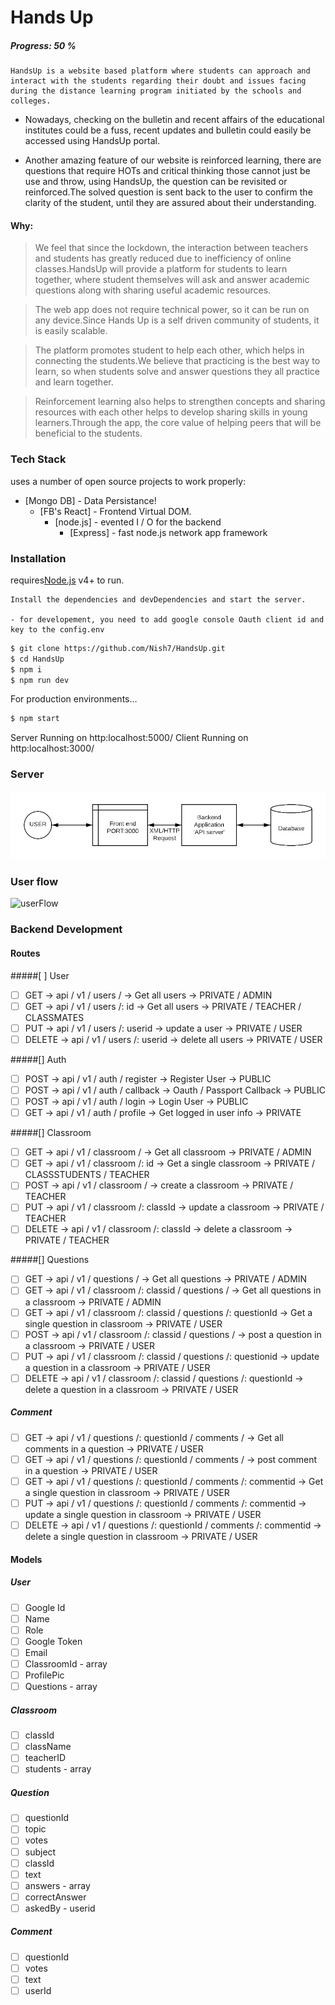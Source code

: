 # Hands Up

##### Progress: 50 %

    HandsUp is a website based platform where students can approach and interact with the students regarding their doubt and issues facing during the distance learning program initiated by the schools and colleges.

- Nowadays, checking on the bulletin and recent affairs of the educational institutes could be a fuss, recent updates and bulletin could easily be accessed using HandsUp portal.

- Another amazing feature of our website is reinforced learning, there are questions that require HOTs and critical thinking those cannot just be use and throw, using HandsUp, the question can be revisited or reinforced.The solved question is sent back to the user to confirm the clarity of the student, until they are assured about their understanding.

#### Why:

> We feel that since the lockdown, the interaction between teachers and students has greatly reduced due to inefficiency of online classes.HandsUp will provide a platform for students to learn together, where student themselves will ask and answer academic questions along with sharing useful academic resources.

> The web app does not require technical power, so it can be run on any device.Since Hands Up is a self driven community of students, it is easily scalable.

> The platform promotes student to help each other, which helps in connecting the students.We believe that practicing is the best way to learn, so when students solve and answer questions they all practice and learn together.

> Reinforcement learning also helps to strengthen concepts and sharing resources with each other helps to develop sharing skills in young learners.Through the app, the core value of helping peers that will be beneficial to the students.

### Tech Stack

uses a number of open source projects to work properly:

- [Mongo DB] - Data Persistance!
  - [FB's React] - Frontend Virtual DOM.
    - [node.js] - evented I / O for the backend
      - [Express] - fast node.js network app framework

### Installation

requires[Node.js](https://nodejs.org/) v4+ to run.

    Install the dependencies and devDependencies and start the server.

    - for developement, you need to add google console Oauth client id and key to the config.env

```sh
$ git clone https://github.com/Nish7/HandsUp.git
$ cd HandsUp
$ npm i
$ npm run dev
```

For production environments...

```sh
$ npm start
```

Server Running on http:localhost:5000/
Client Running on http:localhost:3000/

### Server

![server](server.png)

### User flow

![userFlow]()

### Backend Development

#### Routes

#####[ ] User

- [ ] GET -> api / v1 / users / -> Get all users -> PRIVATE / ADMIN
- [ ] GET -> api / v1 / users /: id -> Get all users -> PRIVATE / TEACHER / CLASSMATES
- [ ] PUT -> api / v1 / users /: userid -> update a user -> PRIVATE / USER
- [ ] DELETE -> api / v1 / users /: userid -> delete all users -> PRIVATE / USER

#####[] Auth

- [ ] POST -> api / v1 / auth / register -> Register User -> PUBLIC
- [ ] POST -> api / v1 / auth / callback -> Oauth / Passport Callback -> PUBLIC
- [ ] POST -> api / v1 / auth / login -> Login User -> PUBLIC
- [ ] GET -> api / v1 / auth / profile -> Get logged in user info -> PRIVATE

#####[] Classroom

- [ ] GET -> api / v1 / classroom / -> Get all classroom -> PRIVATE / ADMIN
- [ ] GET -> api / v1 / classroom /: id -> Get a single classroom -> PRIVATE / CLASSSTUDENTS / TEACHER
- [ ] POST -> api / v1 / classroom / -> create a classroom -> PRIVATE / TEACHER
- [ ] PUT -> api / v1 / classroom /: classId -> update a classroom -> PRIVATE / TEACHER
- [ ] DELETE -> api / v1 / classroom /: classId -> delete a classroom -> PRIVATE / TEACHER

#####[] Questions

- [ ] GET -> api / v1 / questions / -> Get all questions -> PRIVATE / ADMIN
- [ ] GET -> api / v1 / classroom /: classid / questions / -> Get all questions in a classroom -> PRIVATE / ADMIN
- [ ] GET -> api / v1 / classroom /: classid / questions /: questionId -> Get a single question in classroom -> PRIVATE / USER
- [ ] POST -> api / v1 / classroom /: classid / questions / -> post a question in a classroom -> PRIVATE / USER
- [ ] PUT -> api / v1 / classroom /: classid / questions /: questionid -> update a question in a classroom -> PRIVATE / USER
- [ ] DELETE -> api / v1 / classroom /: classid / questions /: questionId -> delete a question in a classroom -> PRIVATE / USER

##### Comment

- [ ] GET -> api / v1 / questions /: questionId / comments / -> Get all comments in a question -> PRIVATE / USER
- [ ] GET -> api / v1 / questions /: questionId / comments / -> post comment in a question -> PRIVATE / USER
- [ ] GET -> api / v1 / questions /: questionId / comments /: commentid -> Get a single question in classroom -> PRIVATE / USER
- [ ] PUT -> api / v1 / questions /: questionId / comments /: commentid -> update a single question in classroom -> PRIVATE / USER
- [ ] DELETE -> api / v1 / questions /: questionId / comments /: commentid -> delete a single question in classroom -> PRIVATE / USER

#### Models

##### User

- [ ] Google Id
- [ ] Name
- [ ] Role
- [ ] Google Token
- [ ] Email
- [ ] ClassroomId - array
- [ ] ProfilePic
- [ ] Questions - array

##### Classroom

- [ ] classId
- [ ] className
- [ ] teacherID
- [ ] students - array

##### Question

- [ ] questionId
- [ ] topic
- [ ] votes
- [ ] subject
- [ ] classId
- [ ] text
- [ ] answers - array
- [ ] correctAnswer
- [ ] askedBy - userid

##### Comment

- [ ] questionId
- [ ] votes
- [ ] text
- [ ] userId
